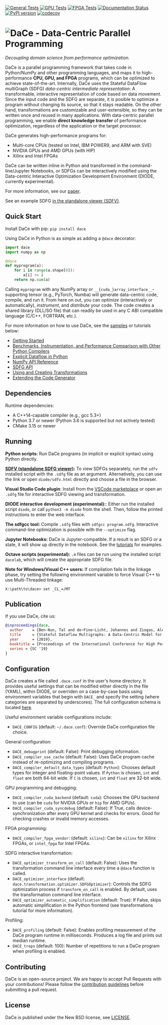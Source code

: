 [![General Tests](https://github.com/spcl/dace/actions/workflows/general-ci.yml/badge.svg)](https://github.com/spcl/dace/actions/workflows/general-ci.yml)
[![GPU Tests](https://github.com/spcl/dace/actions/workflows/gpu-ci.yml/badge.svg)](https://github.com/spcl/dace/actions/workflows/gpu-ci.yml)
[![FPGA Tests](https://github.com/spcl/dace/actions/workflows/fpga-ci.yml/badge.svg)](https://github.com/spcl/dace/actions/workflows/fpga-ci.yml)
[![Documentation Status](https://readthedocs.org/projects/spcldace/badge/?version=latest)](https://spcldace.readthedocs.io/en/latest/?badge=latest)
[![PyPI version](https://badge.fury.io/py/dace.svg)](https://badge.fury.io/py/dace)
[![codecov](https://codecov.io/gh/spcl/dace/branch/master/graph/badge.svg)](https://codecov.io/gh/spcl/dace)


![D](dace.svg)aCe - Data-Centric Parallel Programming
=====================================================

_Decoupling domain science from performance optimization._

DaCe is a parallel programming framework that takes code in Python/NumPy and 
other programming languages, and maps it to high-performance **CPU, GPU, and FPGA** 
programs, which can be optimized to achieve state-of-the-art. Internally, DaCe 
uses the Stateful DataFlow multiGraph (SDFG) *data-centric intermediate 
representation*: A transformable, interactive representation of code based on 
data movement.
Since the input code and the SDFG are separate, it is posible to optimize a 
program without changing its source, so that it stays readable. On the other 
hand, transformations are customizable and user-extensible, so they can be written 
once and reused in many applications.
With data-centric parallel programming, we enable **direct knowledge transfer** 
of performance optimization, regardless of the application or the target processor.

DaCe generates high-performance programs for:
 * Multi-core CPUs (tested on Intel, IBM POWER9, and ARM with SVE)
 * NVIDIA GPUs and AMD GPUs (with HIP)
 * Xilinx and Intel FPGAs

DaCe can be written inline in Python and transformed in the command-line/Jupyter 
Notebooks, or SDFGs can be interactively modified using the Data-centric 
Interactive Optimization Development Environment (DIODE, currently experimental).

For more information, see our [paper](http://www.arxiv.org/abs/1902.10345).

See an example SDFG [in the standalone viewer (SDFV)](https://spcl.github.io/dace/sdfv.html?url=https://spcl.github.io/dace/examples/gemm.sdfg).

Quick Start
-----------

Install DaCe with pip: `pip install dace`

Using DaCe in Python is as simple as adding a `@dace` decorator:
```python
import dace
import numpy as np

@dace
def myprogram(a):
    for i in range(a.shape[0]):
        a[i] += i
    return np.sum(a)
```

Calling `myprogram` with any NumPy array or 
`__{cuda_}array_interface__`-supporting tensor (e.g., PyTorch, Numba) will 
generate data-centric code, compile, and run it. From here on out, you can 
_optimize_ (interactively or automatically), _instrument_, and _distribute_ 
your code. The code creates a shared library (DLL/SO file) that can readily 
be used in any C ABI compatible language (C/C++, FORTRAN, etc.).

For more information on how to use DaCe, see the [samples](samples) or tutorials below:

* [Getting Started](https://nbviewer.jupyter.org/github/spcl/dace/blob/master/tutorials/getting_started.ipynb)
* [Benchmarks, Instrumentation, and Performance Comparison with Other Python Compilers](https://nbviewer.jupyter.org/github/spcl/dace/blob/master/tutorials/benchmarking.ipynb)
* [Explicit Dataflow in Python](https://nbviewer.jupyter.org/github/spcl/dace/blob/master/tutorials/explicit.ipynb)
* [NumPy API Reference](https://nbviewer.jupyter.org/github/spcl/dace/blob/master/tutorials/numpy_frontend.ipynb)
* [SDFG API](https://nbviewer.jupyter.org/github/spcl/dace/blob/master/tutorials/sdfg_api.ipynb)
* [Using and Creating Transformations](https://nbviewer.jupyter.org/github/spcl/dace/blob/master/tutorials/transformations.ipynb)
* [Extending the Code Generator](https://nbviewer.jupyter.org/github/spcl/dace/blob/master/tutorials/codegen.ipynb)

Dependencies
------------

Runtime dependencies:
 * A C++14-capable compiler (e.g., gcc 5.3+)
 * Python 3.7 or newer (Python 3.6 is supported but not actively tested)
 * CMake 3.15 or newer

Running
-------

**Python scripts:** Run DaCe programs (in implicit or explicit syntax) using Python directly.

**[SDFV (standalone SDFG viewer)](https://spcl.github.io/dace/sdfv.html):** To view SDFGs separately, run the `sdfv` installed script with the `.sdfg` file as an argument. Alternatively, you can use the link or open `diode/sdfv.html` directly and choose a file in the browser.

**Visual Studio Code plugin**: Install from the [VSCode marketplace](https://marketplace.visualstudio.com/items?itemName=phschaad.sdfv) or open an `.sdfg` file for interactive SDFG viewing and transformation.

**DIODE interactive development (experimental):**: Either run the installed script `diode`, or call `python3 -m diode` from the shell. Then, follow the printed instructions to enter the web interface.

**The sdfgcc tool:** Compile `.sdfg` files with `sdfgcc program.sdfg`. Interactive command-line optimization is possible with the `--optimize` flag.

**Jupyter Notebooks:** DaCe is Jupyter-compatible. If a result is an SDFG or a state, it will show up directly in the notebook. See the [tutorials](tutorials) for examples.

**Octave scripts (experimental):** `.m` files can be run using the installed script `dacelab`, which will create the appropriate SDFG file.

**Note for Windows/Visual C++ users:** If compilation fails in the linkage phase, try setting the following environment variable to force Visual C++ to use Multi-Threaded linkage:
```
X:\path\to\dace> set _CL_=/MT
```


Publication
-----------

If you use DaCe, cite us:
```bibtex
@inproceedings{dace,
  author    = {Ben-Nun, Tal and de~Fine~Licht, Johannes and Ziogas, Alexandros Nikolaos and Schneider, Timo and Hoefler, Torsten},
  title     = {Stateful Dataflow Multigraphs: A Data-Centric Model for Performance Portability on Heterogeneous Architectures},
  year      = {2019},
  booktitle = {Proceedings of the International Conference for High Performance Computing, Networking, Storage and Analysis},
  series = {SC '19}
}
```

Configuration
-------------

DaCe creates a file called `.dace.conf` in the user's home directory. It provides useful settings that can be modified either directly in the file (YAML), within DIODE, or overriden on a case-by-case basis using environment variables that begin with `DACE_` and specify the setting (where categories are separated by underscores). The full configuration schema is located [here](dace/config_schema.yml).

Useful environment variable configurations include:

* `DACE_CONFIG` (default: `~/.dace.conf`): Override DaCe configuration file choice.

General configuration:
 * `DACE_debugprint` (default: False): Print debugging information.
 * `DACE_compiler_use_cache` (default: False): Uses DaCe program cache instead of re-optimizing and compiling programs.
 * `DACE_compiler_default_data_types` (default: `Python`): Chooses default types for integer and floating-point values. If `Python` is chosen, `int` and `float` are both 64-bit wide. If `C` is chosen, `int` and `float` are 32-bit wide.
 
GPU programming and debugging:
 * `DACE_compiler_cuda_backend` (default: `cuda`): Chooses the GPU backend to use (can be `cuda` for NVIDIA GPUs or `hip` for AMD GPUs).
 * `DACE_compiler_cuda_syncdebug` (default: False): If True, calls device-synchronization after every GPU kernel and checks for errors. Good for checking crashes or invalid memory accesses.
 
FPGA programming:
 * `DACE_compiler_fpga_vendor`: (default: `xilinx`): Can be `xilinx` for Xilinx FPGAs, or `intel_fpga` for Intel FPGAs.
 
SDFG interactive transformation:
 * `DACE_optimizer_transform_on_call` (default: False): Uses the transformation command line interface every time a `@dace` function is called.
 * `DACE_optimizer_interface` (default: `dace.transformation.optimizer.SDFGOptimizer`): Controls the SDFG optimization process if `transform_on_call` is enabled. By default, uses the transformation command line interface.
 * `DACE_optimizer_automatic_simplification` (default: True): If False, skips automatic simplification in the Python frontend (see transformations tutorial for more information).
 
Profiling:
 * `DACE_profiling` (default: False): Enables profiling measurement of the DaCe program runtime in milliseconds. Produces a log file and prints out median runtime.
 * `DACE_treps` (default: 100): Number of repetitions to run a DaCe program when profiling is enabled.
 

Contributing
------------
DaCe is an open-source project. We are happy to accept Pull Requests with your contributions! Please follow the [contribution guidelines](CONTRIBUTING.md) before submitting a pull request.

License
-------
DaCe is published under the New BSD license, see [LICENSE](LICENSE).

